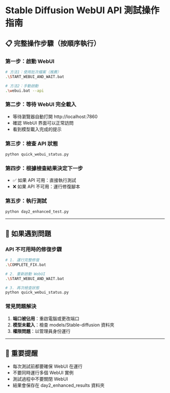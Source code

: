 # Stable Diffusion WebUI API 測試操作指南

## 📋 完整操作步驟（按順序執行）

### 第一步：啟動 WebUI
```bash
# 方法1：使用批次檔案（推薦）
.\START_WEBUI_AND_WAIT.bat

# 方法2：手動啟動
.\webui.bat --api
```

### 第二步：等待 WebUI 完全載入
- 等待瀏覽器自動打開 http://localhost:7860
- 確認 WebUI 界面可以正常訪問
- 看到模型載入完成的提示

### 第三步：檢查 API 狀態
```bash
python quick_webui_status.py
```

### 第四步：根據檢查結果決定下一步
- ✅ 如果 API 可用：直接執行測試
- ❌ 如果 API 不可用：運行修復腳本

### 第五步：執行測試
```bash
python day2_enhanced_test.py
```

---

## 🔧 如果遇到問題

### API 不可用時的修復步驟
```bash
# 1. 運行完整修復
.\COMPLETE_FIX.bat

# 2. 重新啟動 WebUI
.\START_WEBUI_AND_WAIT.bat

# 3. 再次檢查狀態
python quick_webui_status.py
```

### 常見問題解決
1. **端口被佔用**：重啟電腦或更改端口
2. **模型未載入**：檢查 models/Stable-diffusion 資料夾
3. **權限問題**：以管理員身份運行

---

## 📝 重要提醒
- 每次測試前都要確保 WebUI 在運行
- 不要同時運行多個 WebUI 實例
- 測試過程中不要關閉 WebUI
- 結果會保存在 day2_enhanced_results 資料夾
